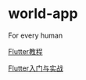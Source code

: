 # world-app
For every human


[Flutter教程](https://flutter.cn/docs/get-started/install)

[Flutter入门与实战](https://juejin.cn/post/6962386416835756068?searchId=202403221012090D2CE12152D096BFC64A)
